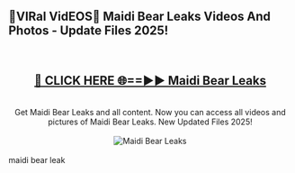 <h2>🔴VIRal VidEOS🔴 Maidi Bear Leaks Videos And Photos - Update Files 2025!</h2>
<br>
<div align="center">
<h2><a href="https://virallinks.top/odZfE0" rel="nofollow">🔴 CLICK HERE 🌐==►► Maidi Bear Leaks</a></h2>
<br>
Get Maidi Bear Leaks and all content. Now you can access all videos and pictures of Maidi Bear Leaks. New Updated Files 2025!
<br>
<br>
<a href="https://virallinks.top/odZfE0" rel="nofollow" data-target="animated-image.originalLink"><img src="https://i.imgur.com/dJHk4Zq.gif)" alt="Maidi Bear Leaks" style="max-width: 100%; display: inline-block;" data-target="animated-image.originalImage"></a>
</div>
<br>
maidi bear leak